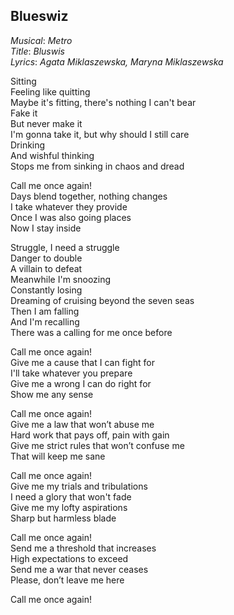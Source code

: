 ## Blueswiz

*Musical*: *Metro*\
*Title*: *Bluswis*\
*Lyrics*: *Agata Miklaszewska, Maryna Miklaszewska*

Sitting\
Feeling like quitting\
Maybe it's fitting, there's nothing I can't bear\
Fake it\
But never make it\
I'm gonna take it, but why should I still care\
Drinking\
And wishful thinking\
Stops me from sinking in chaos and dread

Call me once again!\
Days blend together, nothing changes\
I take whatever they provide\
Once I was also going places\
Now I stay inside

Struggle, I need a struggle\
Danger to double\
A villain to defeat\
Meanwhile I'm snoozing\
Constantly losing\
Dreaming of cruising beyond the seven seas\
Then I am falling\
And I'm recalling\
There was a calling for me once before

Call me once again!\
Give me a cause that I can fight for\
I'll take whatever you prepare\
Give me a wrong I can do right for\
Show me any sense

Call me once again!\
Give me a law that won’t abuse me\
Hard work that pays off, pain with gain\
Give me strict rules that won’t confuse me\
That will keep me sane

Call me once again!\
Give me my trials and tribulations\
I need a glory that won't fade\
Give me my lofty aspirations\
Sharp but harmless blade

Call me once again!\
Send me a threshold that increases\
High expectations to exceed\
Send me a war that never ceases\
Please, don’t leave me here

Call me once again!
